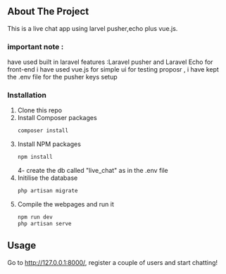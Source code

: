 ## About The Project

This is a live chat app using larvel pusher,echo plus vue.js.

### important note :

have used built in laravel features :Laravel pusher and Laravel Echo
for front-end i have used vue.js for simple ui for testing proposr ,
i have kept the .env file for the pusher keys setup

### Installation

1. Clone this repo
2. Install Composer packages
    ```sh
    composer install
    ```
3. Install NPM packages
    ```sh
    npm install
    ```
    4- create the db called "live_chat" as in the .env file
4. Initilise the database
    ```sh
    php artisan migrate
    ```
5. Compile the webpages and run it
    ```sh
    npm run dev
    php artisan serve
    ```

## Usage

Go to http://127.0.0.1:8000/, register a couple of users and start chatting!

